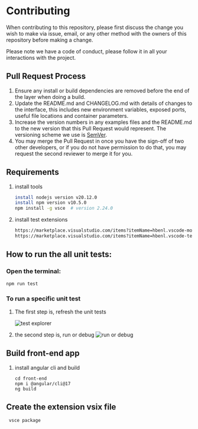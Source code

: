 # Contributing

When contributing to this repository, please first discuss the change you wish to make via issue,
email, or any other method with the owners of this repository before making a change.

Please note we have a code of conduct, please follow it in all your interactions with the project.

## Pull Request Process

1. Ensure any install or build dependencies are removed before the end of the layer when doing a
   build.
2. Update the README.md and CHANGELOG.md with details of changes to the interface, this includes new environment
   variables, exposed ports, useful file locations and container parameters.
3. Increase the version numbers in any examples files and the README.md to the new version that this
   Pull Request would represent. The versioning scheme we use is [SemVer](http://semver.org/).
4. You may merge the Pull Request in once you have the sign-off of two other developers, or if you
   do not have permission to do that, you may request the second reviewer to merge it for you.

## Requirements

1. install tools
   ```sh
   install nodejs version v20.12.0
   install npm version v10.5.0
   npm install -g vsce  # version 2.24.0
   ```
2. install test extensions
   ```sh
   https://marketplace.visualstudio.com/items?itemName=hbenl.vscode-mocha-test-adapter
   https://marketplace.visualstudio.com/items?itemName=hbenl.vscode-test-explorer
   ```

## How to run the all unit tests:

### Open the terminal:

```sh
npm run test
```

### To run a specific unit test

1. The first step is, refresh the unit tests

   ![test explorer](images/test-explorer.png)

2. the second step is, run or debug
   ![run or debug](images/vscode-run-and-debug.png)

## Build front-end app

1. install angular cli and build
   ```
   cd front-end
   npm i @angular/cli@17
   ng build
   ```

## Create the extension vsix file

```
 vsce package
```
